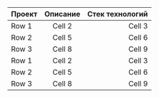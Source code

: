 | Проект                                    | Описание                                                      | Стек технологий                            |
|:------------------------------------------|:-------------------------------------------------------------:| ------------------------------------------:|
| Row 1                                     | Cell 2                                                        | Cell 3                                     |
| Row 2                                     | Cell 5                                                        | Cell 6                                     |
| Row 3                                     | Cell 8                                                        | Cell 9                                     |
| Row 1                                     | Cell 2                                                        | Cell 3                                     |
| Row 2                                     | Cell 5                                                        | Cell 6                                     |
| Row 3                                     | Cell 8                                                        | Cell 9                                     |
